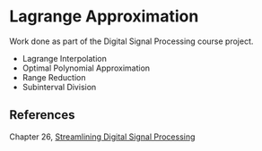 # Lagrange Approximation

Work done as part of the Digital Signal Processing course project.

- Lagrange Interpolation
- Optimal Polynomial Approximation
- Range Reduction
- Subinterval Division

## References

Chapter 26, [Streamlining Digital Signal Processing](http://www.amazon.in/Streamlining-Digital-Signal-Processing-Guidebook/dp/1118278380)
